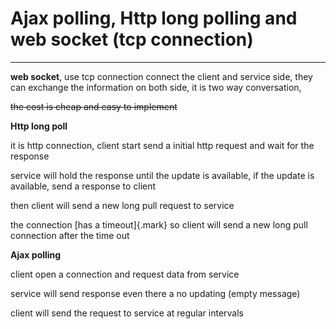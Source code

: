# Ajax polling, Http long polling and web socket (tcp connection) 



---

**web socket**, use tcp connection connect the client and service side, they can exchange the information on both side, it is two way conversation,



~~the cost is cheap and easy to implement~~





**Http long poll**



it is http connection, client start send a initial http request and wait for the response



service will hold the response until the update is available, if the update is available, send a response to client



then client will send a new long pull request to service



the connection [has a timeout]{.mark} so client will send a new long pull connection after the time out







**Ajax polling**



client open a connection and request data from service

service will send response even there a no updating (empty message)

client will send the request to service at regular intervals








